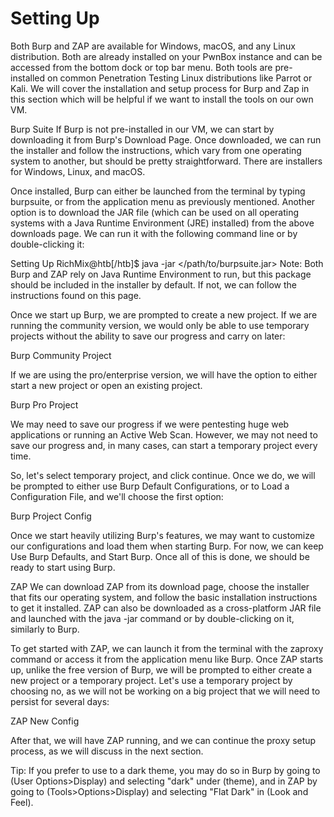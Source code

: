 # Setting Up

Both Burp and ZAP are available for Windows, macOS, and any Linux distribution. Both are already installed on your PwnBox instance and can be accessed from the bottom dock or top bar menu. Both tools are pre-installed on common Penetration Testing Linux distributions like Parrot or Kali. We will cover the installation and setup process for Burp and Zap in this section which will be helpful if we want to install the tools on our own VM.

Burp Suite
If Burp is not pre-installed in our VM, we can start by downloading it from Burp's Download Page. Once downloaded, we can run the installer and follow the instructions, which vary from one operating system to another, but should be pretty straightforward. There are installers for Windows, Linux, and macOS.

Once installed, Burp can either be launched from the terminal by typing burpsuite, or from the application menu as previously mentioned. Another option is to download the JAR file (which can be used on all operating systems with a Java Runtime Environment (JRE) installed) from the above downloads page. We can run it with the following command line or by double-clicking it:

  Setting Up
RichMix@htb[/htb]$ java -jar </path/to/burpsuite.jar>
Note: Both Burp and ZAP rely on Java Runtime Environment to run, but this package should be included in the installer by default. If not, we can follow the instructions found on this page.

Once we start up Burp, we are prompted to create a new project. If we are running the community version, we would only be able to use temporary projects without the ability to save our progress and carry on later:

Burp Community Project

If we are using the pro/enterprise version, we will have the option to either start a new project or open an existing project.

Burp Pro Project

We may need to save our progress if we were pentesting huge web applications or running an Active Web Scan. However, we may not need to save our progress and, in many cases, can start a temporary project every time.

So, let's select temporary project, and click continue. Once we do, we will be prompted to either use Burp Default Configurations, or to Load a Configuration File, and we'll choose the first option:

Burp Project Config

Once we start heavily utilizing Burp's features, we may want to customize our configurations and load them when starting Burp. For now, we can keep Use Burp Defaults, and Start Burp. Once all of this is done, we should be ready to start using Burp.

ZAP
We can download ZAP from its download page, choose the installer that fits our operating system, and follow the basic installation instructions to get it installed. ZAP can also be downloaded as a cross-platform JAR file and launched with the java -jar command or by double-clicking on it, similarly to Burp.

To get started with ZAP, we can launch it from the terminal with the zaproxy command or access it from the application menu like Burp. Once ZAP starts up, unlike the free version of Burp, we will be prompted to either create a new project or a temporary project. Let's use a temporary project by choosing no, as we will not be working on a big project that we will need to persist for several days:

ZAP New Config

After that, we will have ZAP running, and we can continue the proxy setup process, as we will discuss in the next section.

Tip: If you prefer to use to a dark theme, you may do so in Burp by going to (User Options>Display) and selecting "dark" under (theme), and in ZAP by going to (Tools>Options>Display) and selecting "Flat Dark" in (Look and Feel).

